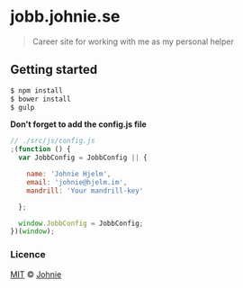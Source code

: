# jobb.johnie.se

> Career site for working with me as my personal helper

## Getting started

```bash
$ npm install
$ bower install
$ gulp
```

**Don't forget to add the config.js file**

```javascript
// ./src/js/config.js
;(function () {
  var JobbConfig = JobbConfig || {

    name: 'Johnie Hjelm',
    email: 'johnie@hjelm.im',
    mandrill: 'Your mandrill-key'

  };

  window.JobbConfig = JobbConfig;
})(window);
```

### Licence

[MIT](/LICENCE) © [Johnie](http://johnie.se)
